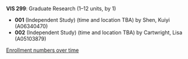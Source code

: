 **VIS 299**: Graduate Research (1–12 units, by 1)

- **001** (Independent Study) (time and location TBA) by Shen, Kuiyi (A06340470)
- **002** (Independent Study) (time and location TBA) by Cartwright, Lisa (A05103879)

[Enrollment numbers over time](./VIS299.tsv)
